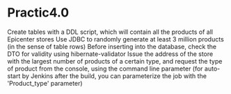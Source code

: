 # Practic4.0
Create tables with a DDL script, which will contain all the products of all Epicenter stores
Use JDBC to randomly generate at least 3 million products (in the sense of table rows)
Before inserting into the database, check the DTO for validity using hibernate-validator
Issue the address of the store with the largest number of products of a certain type,
and request the type of product from the console, 
using the command line parameter (for auto-start by Jenkins after the build, 
you can parameterize the job with the 'Product_type' parameter)
